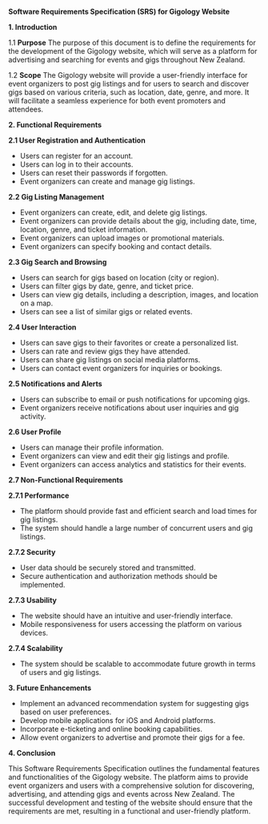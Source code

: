 **Software Requirements Specification (SRS) for Gigology Website**

**1. Introduction**

1.1 **Purpose**
   The purpose of this document is to define the requirements for the development of the Gigology website, which will serve as a platform for advertising and searching for events and gigs throughout New Zealand.

1.2 **Scope**
   The Gigology website will provide a user-friendly interface for event organizers to post gig listings and for users to search and discover gigs based on various criteria, such as location, date, genre, and more. It will facilitate a seamless experience for both event promoters and attendees.

**2. Functional Requirements**

**2.1 User Registration and Authentication**

- Users can register for an account.
- Users can log in to their accounts.
- Users can reset their passwords if forgotten.
- Event organizers can create and manage gig listings.

**2.2 Gig Listing Management**

- Event organizers can create, edit, and delete gig listings.
- Event organizers can provide details about the gig, including date, time, location, genre, and ticket information.
- Event organizers can upload images or promotional materials.
- Event organizers can specify booking and contact details.

**2.3 Gig Search and Browsing**

- Users can search for gigs based on location (city or region).
- Users can filter gigs by date, genre, and ticket price.
- Users can view gig details, including a description, images, and location on a map.
- Users can see a list of similar gigs or related events.

**2.4 User Interaction**

- Users can save gigs to their favorites or create a personalized list.
- Users can rate and review gigs they have attended.
- Users can share gig listings on social media platforms.
- Users can contact event organizers for inquiries or bookings.

**2.5 Notifications and Alerts**

- Users can subscribe to email or push notifications for upcoming gigs.
- Event organizers receive notifications about user inquiries and gig activity.

**2.6 User Profile**

- Users can manage their profile information.
- Event organizers can view and edit their gig listings and profile.
- Event organizers can access analytics and statistics for their events.

**2.7 Non-Functional Requirements**

**2.7.1 Performance**

- The platform should provide fast and efficient search and load times for gig listings.
- The system should handle a large number of concurrent users and gig listings.

**2.7.2 Security**

- User data should be securely stored and transmitted.
- Secure authentication and authorization methods should be implemented.

**2.7.3 Usability**

- The website should have an intuitive and user-friendly interface.
- Mobile responsiveness for users accessing the platform on various devices.

**2.7.4 Scalability**

- The system should be scalable to accommodate future growth in terms of users and gig listings.

**3. Future Enhancements**

- Implement an advanced recommendation system for suggesting gigs based on user preferences.
- Develop mobile applications for iOS and Android platforms.
- Incorporate e-ticketing and online booking capabilities.
- Allow event organizers to advertise and promote their gigs for a fee.

**4. Conclusion**

This Software Requirements Specification outlines the fundamental features and functionalities of the Gigology website. The platform aims to provide event organizers and users with a comprehensive solution for discovering, advertising, and attending gigs and events across New Zealand. The successful development and testing of the website should ensure that the requirements are met, resulting in a functional and user-friendly platform.
